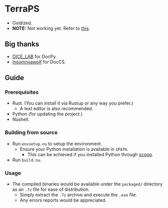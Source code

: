 # TerraPS

- Oxidized.
- __NOTE:__ Not working yet. Refer to [this](https://github.com/DoctorateRS/DoctorateRS/issues/2).

## Big thanks

- [DICE_LAB](https://github.com/DICE-LAB-SYX) for DocPy.
- [Insomnyawolf](https://github.com/insomnyawolf/) for DocCS.

## Guide

### Prerequisites

- Rust. (You can install it via Rustup or any way you prefer.)
    - A text editor is also recommended.
- Python (for updating the project.)
- Nushell.

### Building from source

- Run `envsetup.nu` to setup the environment.
    - Ensure your Python installation is available in `$PATH`.
        - This can be achieved if you installed Python through [scoop](https://scoop.sh/).
- Run `build.nu`.

### Usage

- The compiled binaries would be available under the `packaged/` directory as an `.7z` file for ease of distribution.
    - Simply extract the `.7z` archive and execute the `.exe` file.
    - Any errors reports would be appreciated.
